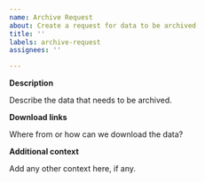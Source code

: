 ```yaml
---
name: Archive Request
about: Create a request for data to be archived
title: ''
labels: archive-request
assignees: ''

---
```


**Description**

Describe the data that needs to be archived.

**Download links**

Where from or how can we download the data?

**Additional context**

Add any other context here, if any.

